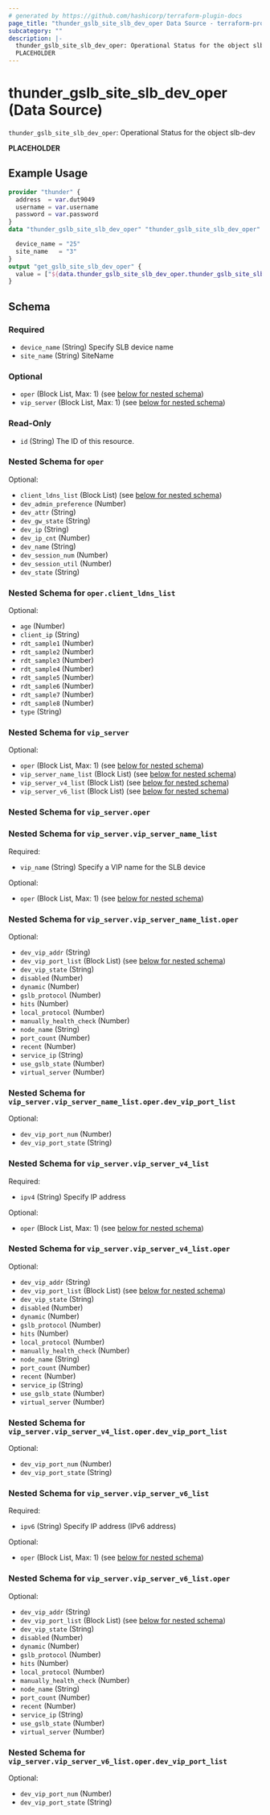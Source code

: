 ```yaml
---
# generated by https://github.com/hashicorp/terraform-plugin-docs
page_title: "thunder_gslb_site_slb_dev_oper Data Source - terraform-provider-thunder"
subcategory: ""
description: |-
  thunder_gslb_site_slb_dev_oper: Operational Status for the object slb-dev
  PLACEHOLDER
---
```


# thunder_gslb_site_slb_dev_oper (Data Source)

`thunder_gslb_site_slb_dev_oper`: Operational Status for the object slb-dev

__PLACEHOLDER__

## Example Usage

```terraform
provider "thunder" {
  address  = var.dut9049
  username = var.username
  password = var.password
}
data "thunder_gslb_site_slb_dev_oper" "thunder_gslb_site_slb_dev_oper" {

  device_name = "25"
  site_name   = "3"
}
output "get_gslb_site_slb_dev_oper" {
  value = ["${data.thunder_gslb_site_slb_dev_oper.thunder_gslb_site_slb_dev_oper}"]
}
```

<!-- schema generated by tfplugindocs -->
## Schema

### Required

- `device_name` (String) Specify SLB device name
- `site_name` (String) SiteName

### Optional

- `oper` (Block List, Max: 1) (see [below for nested schema](#nestedblock--oper))
- `vip_server` (Block List, Max: 1) (see [below for nested schema](#nestedblock--vip_server))

### Read-Only

- `id` (String) The ID of this resource.

<a id="nestedblock--oper"></a>
### Nested Schema for `oper`

Optional:

- `client_ldns_list` (Block List) (see [below for nested schema](#nestedblock--oper--client_ldns_list))
- `dev_admin_preference` (Number)
- `dev_attr` (String)
- `dev_gw_state` (String)
- `dev_ip` (String)
- `dev_ip_cnt` (Number)
- `dev_name` (String)
- `dev_session_num` (Number)
- `dev_session_util` (Number)
- `dev_state` (String)

<a id="nestedblock--oper--client_ldns_list"></a>
### Nested Schema for `oper.client_ldns_list`

Optional:

- `age` (Number)
- `client_ip` (String)
- `rdt_sample1` (Number)
- `rdt_sample2` (Number)
- `rdt_sample3` (Number)
- `rdt_sample4` (Number)
- `rdt_sample5` (Number)
- `rdt_sample6` (Number)
- `rdt_sample7` (Number)
- `rdt_sample8` (Number)
- `type` (String)



<a id="nestedblock--vip_server"></a>
### Nested Schema for `vip_server`

Optional:

- `oper` (Block List, Max: 1) (see [below for nested schema](#nestedblock--vip_server--oper))
- `vip_server_name_list` (Block List) (see [below for nested schema](#nestedblock--vip_server--vip_server_name_list))
- `vip_server_v4_list` (Block List) (see [below for nested schema](#nestedblock--vip_server--vip_server_v4_list))
- `vip_server_v6_list` (Block List) (see [below for nested schema](#nestedblock--vip_server--vip_server_v6_list))

<a id="nestedblock--vip_server--oper"></a>
### Nested Schema for `vip_server.oper`


<a id="nestedblock--vip_server--vip_server_name_list"></a>
### Nested Schema for `vip_server.vip_server_name_list`

Required:

- `vip_name` (String) Specify a VIP name for the SLB device

Optional:

- `oper` (Block List, Max: 1) (see [below for nested schema](#nestedblock--vip_server--vip_server_name_list--oper))

<a id="nestedblock--vip_server--vip_server_name_list--oper"></a>
### Nested Schema for `vip_server.vip_server_name_list.oper`

Optional:

- `dev_vip_addr` (String)
- `dev_vip_port_list` (Block List) (see [below for nested schema](#nestedblock--vip_server--vip_server_name_list--oper--dev_vip_port_list))
- `dev_vip_state` (String)
- `disabled` (Number)
- `dynamic` (Number)
- `gslb_protocol` (Number)
- `hits` (Number)
- `local_protocol` (Number)
- `manually_health_check` (Number)
- `node_name` (String)
- `port_count` (Number)
- `recent` (Number)
- `service_ip` (String)
- `use_gslb_state` (Number)
- `virtual_server` (Number)

<a id="nestedblock--vip_server--vip_server_name_list--oper--dev_vip_port_list"></a>
### Nested Schema for `vip_server.vip_server_name_list.oper.dev_vip_port_list`

Optional:

- `dev_vip_port_num` (Number)
- `dev_vip_port_state` (String)




<a id="nestedblock--vip_server--vip_server_v4_list"></a>
### Nested Schema for `vip_server.vip_server_v4_list`

Required:

- `ipv4` (String) Specify IP address

Optional:

- `oper` (Block List, Max: 1) (see [below for nested schema](#nestedblock--vip_server--vip_server_v4_list--oper))

<a id="nestedblock--vip_server--vip_server_v4_list--oper"></a>
### Nested Schema for `vip_server.vip_server_v4_list.oper`

Optional:

- `dev_vip_addr` (String)
- `dev_vip_port_list` (Block List) (see [below for nested schema](#nestedblock--vip_server--vip_server_v4_list--oper--dev_vip_port_list))
- `dev_vip_state` (String)
- `disabled` (Number)
- `dynamic` (Number)
- `gslb_protocol` (Number)
- `hits` (Number)
- `local_protocol` (Number)
- `manually_health_check` (Number)
- `node_name` (String)
- `port_count` (Number)
- `recent` (Number)
- `service_ip` (String)
- `use_gslb_state` (Number)
- `virtual_server` (Number)

<a id="nestedblock--vip_server--vip_server_v4_list--oper--dev_vip_port_list"></a>
### Nested Schema for `vip_server.vip_server_v4_list.oper.dev_vip_port_list`

Optional:

- `dev_vip_port_num` (Number)
- `dev_vip_port_state` (String)




<a id="nestedblock--vip_server--vip_server_v6_list"></a>
### Nested Schema for `vip_server.vip_server_v6_list`

Required:

- `ipv6` (String) Specify IP address (IPv6 address)

Optional:

- `oper` (Block List, Max: 1) (see [below for nested schema](#nestedblock--vip_server--vip_server_v6_list--oper))

<a id="nestedblock--vip_server--vip_server_v6_list--oper"></a>
### Nested Schema for `vip_server.vip_server_v6_list.oper`

Optional:

- `dev_vip_addr` (String)
- `dev_vip_port_list` (Block List) (see [below for nested schema](#nestedblock--vip_server--vip_server_v6_list--oper--dev_vip_port_list))
- `dev_vip_state` (String)
- `disabled` (Number)
- `dynamic` (Number)
- `gslb_protocol` (Number)
- `hits` (Number)
- `local_protocol` (Number)
- `manually_health_check` (Number)
- `node_name` (String)
- `port_count` (Number)
- `recent` (Number)
- `service_ip` (String)
- `use_gslb_state` (Number)
- `virtual_server` (Number)

<a id="nestedblock--vip_server--vip_server_v6_list--oper--dev_vip_port_list"></a>
### Nested Schema for `vip_server.vip_server_v6_list.oper.dev_vip_port_list`

Optional:

- `dev_vip_port_num` (Number)
- `dev_vip_port_state` (String)


